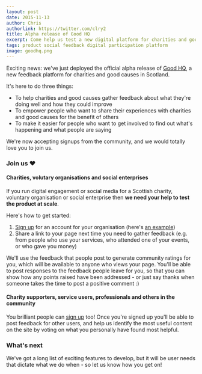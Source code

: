 ```yaml
---
layout: post
date: 2015-11-13
author: Chris
authorlink: https://twitter.com/clry2
title: Alpha release of Good HQ
excerpt: Come help us test a new digital platform for charities and good causes in Scotland.
tags: product social feedback digital participation platform
image: goodhq.png
---
```


Exciting news: we've just deployed the official alpha release of [Good HQ](https://goodhq.org), a new feedback platform for charities and good causes in Scotland.

It's here to do three things:

* To help charities and good causes gather feedback about what they're doing well and how they could improve
* To empower people who want to share their experiences with charities and good causes for the benefit of others
* To make it easier for people who want to get involved to find out what's happening and what people are saying

We're now accepting signups from the community, and we would totally love you to join us.

### Join us ♥

#### Charities, volutary organisations and social enterprises

If you run digital engagement or social media for a Scottish charity, voluntary organisation or social enterprise then **we need your help to test the product at scale**.

Here's how to get started:

1. [Sign up](https://goodhq.org/signup/) for an account for your organisation (here's [an example](https://goodhq.org/scvo))
2. Share a link to your page next time you need to gather feedback (e.g. from people who use your services, who attended one of your events, or who gave you money)

We'll use the feedback that people post to generate community ratings for you, which will be available to anyone who views your page. You'll be able to post responses to the feedback people leave for you, so that you can show how any points raised have been addressed - or just say thanks when someone takes the time to post a positive comment :)

#### Charity supporters, service users, professionals and others in the community

You brilliant people can [sign up](https://goodhq.org/signup/) too! Once you're signed up you'll be able to post feedback for other users, and help us identify the most useful content on the site by voting on what you personally have found most helpful.

### What's next

We've got a long list of exciting features to develop, but it will be user needs that dictate what we do when - so let us know how you get on!